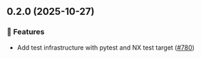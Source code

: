 ## 0.2.0 (2025-10-27)

### 🚀 Features

- Add test infrastructure with pytest and NX test target ([#780](https://github.com/vgijssel/setup/pull/780))